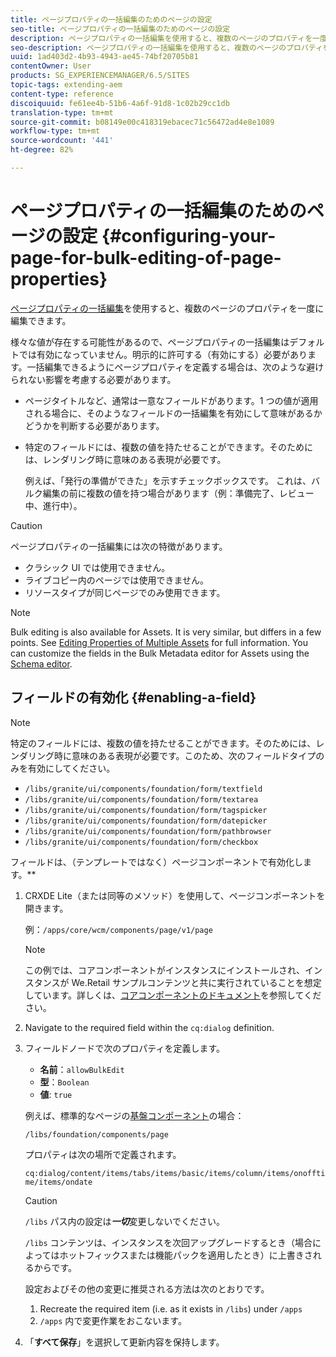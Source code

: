 ```yaml
---
title: ページプロパティの一括編集のためのページの設定
seo-title: ページプロパティの一括編集のためのページの設定
description: ページプロパティの一括編集を使用すると、複数のページのプロパティを一度に編集できます
seo-description: ページプロパティの一括編集を使用すると、複数のページのプロパティを一度に編集できます
uuid: 1ad403d2-4b93-4943-ae45-74bf20705b81
contentOwner: User
products: SG_EXPERIENCEMANAGER/6.5/SITES
topic-tags: extending-aem
content-type: reference
discoiquuid: fe61ee4b-51b6-4a6f-91d8-1c02b29cc1db
translation-type: tm+mt
source-git-commit: b08149e00c418319ebacec71c56472ad4e8e1089
workflow-type: tm+mt
source-wordcount: '441'
ht-degree: 82%

---
```



# ページプロパティの一括編集のためのページの設定 {#configuring-your-page-for-bulk-editing-of-page-properties}

[ページプロパティの一括編集](/help/sites-authoring/editing-page-properties.md#from-the-sites-console-multiple-pages)を使用すると、複数のページのプロパティを一度に編集できます。

様々な値が存在する可能性があるので、ページプロパティの一括編集はデフォルトでは有効になっていません。明示的に許可する（有効にする）必要があります。一括編集できるようにページプロパティを定義する場合は、次のような避けられない影響を考慮する必要があります。

* ページタイトルなど、通常は一意なフィールドがあります。1 つの値が適用される場合に、そのようなフィールドの一括編集を有効にして意味があるかどうかを判断する必要があります。
* 特定のフィールドには、複数の値を持たせることができます。そのためには、レンダリング時に意味のある表現が必要です。

   例えば、「発行の準備ができた」を示すチェックボックスです。 これは、バルク編集の前に複数の値を持つ場合があります（例：準備完了、レビュー中、進行中）。

>[!CAUTION]
>
>ページプロパティの一括編集には次の特徴があります。
>
>* クラシック UI では使用できません。
>* ライブコピー内のページでは使用できません。
>* リソースタイプが同じページでのみ使用できます。

>



>[!NOTE]
>
>Bulk editing is also available for Assets. It is very similar, but differs in a few points. See [Editing Properties of Multiple Assets](/help/assets/metadata.md) for full information. You can customize the fields in the Bulk Metadata editor for Assets using the [Schema editor](/help/assets/metadata-schemas.md).

## フィールドの有効化 {#enabling-a-field}

>[!NOTE]
>
>特定のフィールドには、複数の値を持たせることができます。そのためには、レンダリング時に意味のある表現が必要です。このため、次のフィールドタイプのみを有効にしてください。
>
>* `/libs/granite/ui/components/foundation/form/textfield`
>* `/libs/granite/ui/components/foundation/form/textarea`
>* `/libs/granite/ui/components/foundation/form/tagspicker`
>* `/libs/granite/ui/components/foundation/form/datepicker`
>* `/libs/granite/ui/components/foundation/form/pathbrowser`
>* `/libs/granite/ui/components/foundation/form/checkbox`

>



フィールドは、（テンプレートではなく）ページコンポーネントで有効化します。**

1. CRXDE Lite（または同等のメソッド）を使用して、ページコンポーネントを開きます。

   例：`/apps/core/wcm/components/page/v1/page`

   >[!NOTE]
   >
   >この例では、コアコンポーネントがインスタンスにインストールされ、インスタンスが We.Retail サンプルコンテンツと共に実行されていることを想定しています。詳しくは、[コアコンポーネントのドキュメント](https://docs.adobe.com/content/help/ja-JP/experience-manager-core-components/using/introduction.html)を参照してください。

1. Navigate to the required field within the `cq:dialog` definition.
1. フィールドノードで次のプロパティを定義します。

   * **名前**：`allowBulkEdit`
   * **型**：`Boolean`
   * **値**: `true`

   例えば、標準的なページの[基盤コンポーネント](/help/sites-authoring/default-components-foundation.md)の場合：

   `/libs/foundation/components/page`

   プロパティは次の場所で定義されます。

   `cq:dialog/content/items/tabs/items/basic/items/column/items/onofftime/items/ondate`

   >[!CAUTION]
   >
   >`/libs` パス内の設定は&#x200B;***一切***&#x200B;変更しないでください。
   >
   >`/libs` コンテンツは、インスタンスを次回アップグレードするとき（場合によってはホットフィックスまたは機能パックを適用したとき）に上書きされるからです。
   >
   >設定およびその他の変更に推奨される方法は次のとおりです。
   >
   >    1. Recreate the required item (i.e. as it exists in `/libs`) under `/apps`
   >    1. `/apps` 内で変更作業をおこないます。


1. 「**すべて保存**」を選択して更新内容を保持します。

